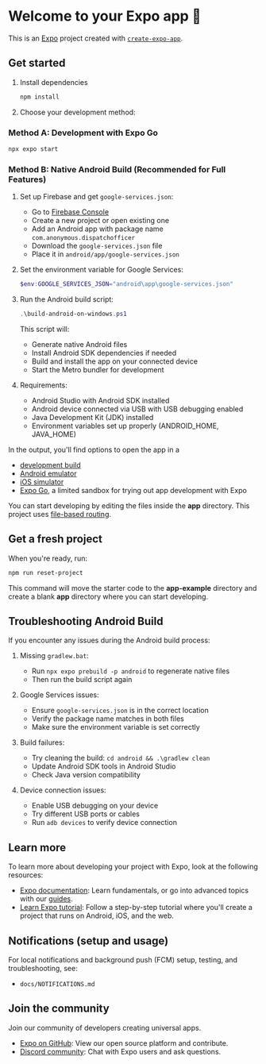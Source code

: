 # Welcome to your Expo app 👋

This is an [Expo](https://expo.dev) project created with [`create-expo-app`](https://www.npmjs.com/package/create-expo-app).

## Get started

1. Install dependencies

   ```bash
   npm install
   ```

2. Choose your development method:

### Method A: Development with Expo Go

   ```bash
   npx expo start
   ```

### Method B: Native Android Build (Recommended for Full Features)

1. Set up Firebase and get `google-services.json`:
   - Go to [Firebase Console](https://console.firebase.google.com)
   - Create a new project or open existing one
   - Add an Android app with package name `com.anonymous.dispatchofficer`
   - Download the `google-services.json` file
   - Place it in `android/app/google-services.json`

2. Set the environment variable for Google Services:
   ```powershell
   $env:GOOGLE_SERVICES_JSON="android\app\google-services.json"
   ```

3. Run the Android build script:
   ```powershell
   .\build-android-on-windows.ps1
   ```

   This script will:
   - Generate native Android files
   - Install Android SDK dependencies if needed
   - Build and install the app on your connected device
   - Start the Metro bundler for development

4. Requirements:
   - Android Studio with Android SDK installed
   - Android device connected via USB with USB debugging enabled
   - Java Development Kit (JDK) installed
   - Environment variables set up properly (ANDROID_HOME, JAVA_HOME)

In the output, you'll find options to open the app in a

- [development build](https://docs.expo.dev/develop/development-builds/introduction/)
- [Android emulator](https://docs.expo.dev/workflow/android-studio-emulator/)
- [iOS simulator](https://docs.expo.dev/workflow/ios-simulator/)
- [Expo Go](https://expo.dev/go), a limited sandbox for trying out app development with Expo

You can start developing by editing the files inside the **app** directory. This project uses [file-based routing](https://docs.expo.dev/router/introduction).

## Get a fresh project

When you're ready, run:

```bash
npm run reset-project
```

This command will move the starter code to the **app-example** directory and create a blank **app** directory where you can start developing.

## Troubleshooting Android Build

If you encounter any issues during the Android build process:

1. Missing `gradlew.bat`:
   - Run `npx expo prebuild -p android` to regenerate native files
   - Then run the build script again

2. Google Services issues:
   - Ensure `google-services.json` is in the correct location
   - Verify the package name matches in both files
   - Make sure the environment variable is set correctly

3. Build failures:
   - Try cleaning the build: `cd android && .\gradlew clean`
   - Update Android SDK tools in Android Studio
   - Check Java version compatibility

4. Device connection issues:
   - Enable USB debugging on your device
   - Try different USB ports or cables
   - Run `adb devices` to verify device connection

## Learn more

To learn more about developing your project with Expo, look at the following resources:

- [Expo documentation](https://docs.expo.dev/): Learn fundamentals, or go into advanced topics with our [guides](https://docs.expo.dev/guides).
- [Learn Expo tutorial](https://docs.expo.dev/tutorial/introduction/): Follow a step-by-step tutorial where you'll create a project that runs on Android, iOS, and the web.

## Notifications (setup and usage)

For local notifications and background push (FCM) setup, testing, and troubleshooting, see:

- `docs/NOTIFICATIONS.md`

## Join the community

Join our community of developers creating universal apps.

- [Expo on GitHub](https://github.com/expo/expo): View our open source platform and contribute.
- [Discord community](https://chat.expo.dev): Chat with Expo users and ask questions.
